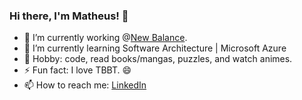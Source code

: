 ### Hi there, I'm Matheus! 👋

- 🔭 I’m currently working @[New Balance](https://www.newbalance.com/).
- 🌱 I’m currently learning Software Architecture | Microsoft Azure 
- 🏓 Hobby: code, read books/mangas, puzzles, and watch animes.
- ⚡ Fun fact: I love TBBT. 😄
- 📫 How to reach me: [LinkedIn](https://www.linkedin.com/in/matheus-nani-b8649833/)
